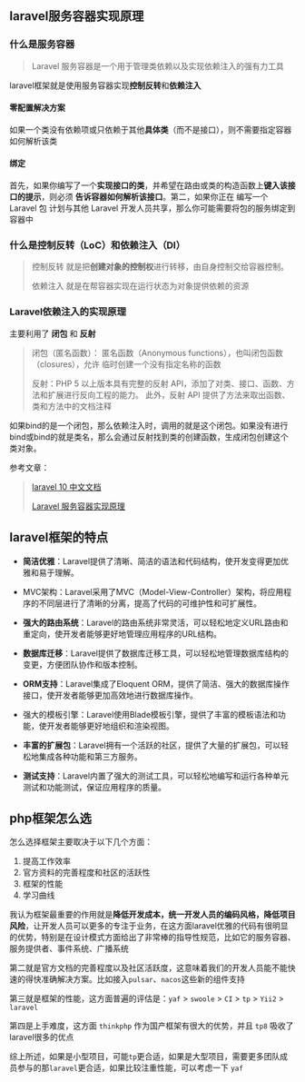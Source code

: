 ## laravel服务容器实现原理

### 什么是服务容器
> Laravel 服务容器是一个用于管理类依赖以及实现依赖注入的强有力工具

laravel框架就是使用服务容器实现**控制反转**和**依赖注入**

#### 零配置解决方案
如果一个类没有依赖项或只依赖于其他**具体类**（而不是接口），则不需要指定容器如何解析该类

#### 绑定
首先，如果你编写了一个**实现接口的类**，并希望在路由或类的构造函数上**键入该接口的提示**，则必须 **告诉容器如何解析该接口**。第二，如果你正在 编写一个 Laravel 包 计划与其他 Laravel 开发人员共享，那么你可能需要将包的服务绑定到容器中

### 什么是控制反转（LoC）和依赖注入（DI）


> 控制反转 就是把**创建对象的控制权**进行转移，由自身控制交给容器控制。
>
> 依赖注入 就是在帮容器实现在运行状态为对象提供依赖的资源

### Laravel依赖注入的实现原理

主要利用了 **闭包** 和 **反射**

> 闭包（匿名函数）：
匿名函数（Anonymous functions），也叫闭包函数（closures），允许 临时创建一个没有指定名称的函数
>
> 反射：PHP 5 以上版本具有完整的反射 API，添加了对类、接口、函数、方法和扩展进行反向工程的能力。 此外，反射 API 提供了方法来取出函数、类和方法中的文档注释

如果bind的是一个闭包，那么依赖注入时，调用的就是这个闭包。如果没有进行bind或bind的就是类名，那么会通过反射找到类的创建函数，生成闭包创建这个类对象。

参考文章：
> [laravel 10 中文文档](https://learnku.com/docs/laravel/10.x/container/14842)
> 
> [Laravel 服务容器实现原理
](https://learnku.com/articles/4977/laravel-service-container-implementation-principle#029336)

## laravel框架的特点
- **简洁优雅**：Laravel提供了清晰、简洁的语法和代码结构，使开发变得更加优雅和易于理解。

- MVC架构：Laravel采用了MVC（Model-View-Controller）架构，将应用程序的不同层进行了清晰的分离，提高了代码的可维护性和可扩展性。

- **强大的路由系统**：Laravel的路由系统非常灵活，可以轻松地定义URL路由和重定向，使开发者能够更好地管理应用程序的URL结构。

- **数据库迁移**：Laravel提供了数据库迁移工具，可以轻松地管理数据库结构的变更，方便团队协作和版本控制。

- **ORM支持**：Laravel集成了Eloquent ORM，提供了简洁、强大的数据库操作接口，使开发者能够更加高效地进行数据库操作。

- 强大的模板引擎：Laravel使用Blade模板引擎，提供了丰富的模板语法和功能，使开发者能够更好地组织和渲染视图。

- **丰富的扩展包**：Laravel拥有一个活跃的社区，提供了大量的扩展包，可以轻松地集成各种功能和第三方服务。

- **测试支持**：Laravel内置了强大的测试工具，可以轻松地编写和运行各种单元测试和功能测试，保证应用程序的质量。

## php框架怎么选

怎么选择框架主要取决于以下几个方面：
1. 提高工作效率
2. 官方资料的完善程度和社区的活跃性
3. 框架的性能
4. 学习曲线

我认为框架最重要的作用就是**降低开发成本，统一开发人员的编码风格，降低项目风险**，让开发人员可以更多的专注于业务，在这方面laravel优雅的代码有很明显的优势，特别是在设计模式方面给出了非常棒的指导性规范，比如它的服务容器、服务提供者、事件系统、广播系统

第二就是官方文档的完善程度以及社区活跃度，这意味着我们的开发人员能不能快速的得快准确解决方案。比如接入`pulsar`、`nacos`这些新的组件支持

第三就是框架的性能，这方面普遍的评估是：`yaf` > `swoole` > `CI` > `tp` > `Yii2` > `laravel`

第四是上手难度，这方面 `thinkphp` 作为国产框架有很大的优势，并且 `tp8` 吸收了laravel很多的优点 

综上所述，如果是小型项目，可能`tp`更合适，如果是大型项目，需要更多团队成员参与的那`laravel`更合适，如果比较注重性能，可以考虑一下 `yaf`
